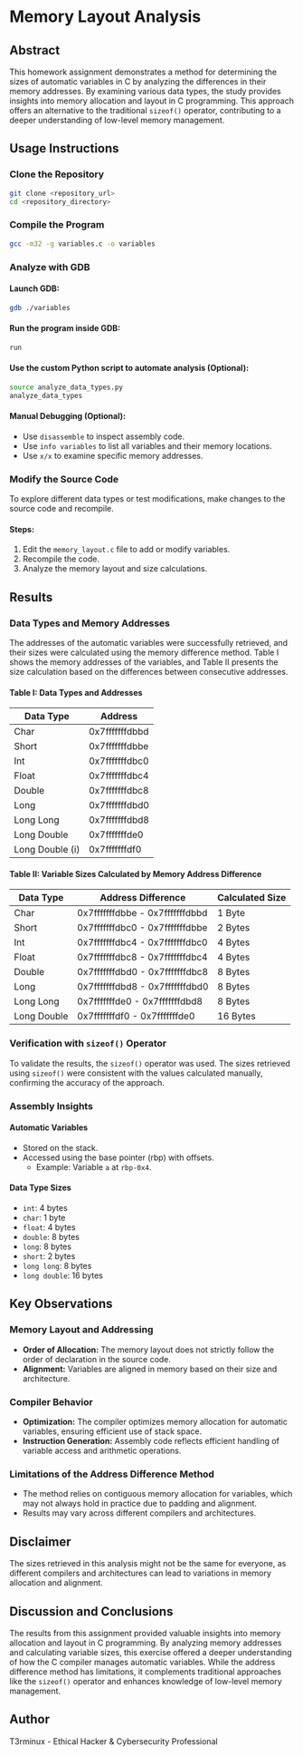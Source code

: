 # Memory Layout Analysis

## Abstract
This homework assignment demonstrates a method for determining the sizes of automatic variables in C by analyzing the differences in their memory addresses. By examining various data types, the study provides insights into memory allocation and layout in C programming. This approach offers an alternative to the traditional `sizeof()` operator, contributing to a deeper understanding of low-level memory management.

## Usage Instructions

### Clone the Repository
```bash
git clone <repository_url>
cd <repository_directory>
```

### Compile the Program
```bash
gcc -m32 -g variables.c -o variables
```

### Analyze with GDB

#### Launch GDB:
```bash
gdb ./variables
```

#### Run the program inside GDB:
```bash
run
```

#### Use the custom Python script to automate analysis (Optional):
```bash
source analyze_data_types.py
analyze_data_types
```

#### Manual Debugging (Optional):
- Use `disassemble` to inspect assembly code.
- Use `info variables` to list all variables and their memory locations.
- Use `x/x` to examine specific memory addresses.

### Modify the Source Code
To explore different data types or test modifications, make changes to the source code and recompile.

#### Steps:
1. Edit the `memory_layout.c` file to add or modify variables.
2. Recompile the code.
3. Analyze the memory layout and size calculations.

## Results

### Data Types and Memory Addresses
The addresses of the automatic variables were successfully retrieved, and their sizes were calculated using the memory difference method. Table I shows the memory addresses of the variables, and Table II presents the size calculation based on the differences between consecutive addresses.

#### Table I: Data Types and Addresses
| Data Type      | Address          |
|----------------|------------------|
| Char           | 0x7fffffffdbbd  |
| Short          | 0x7fffffffdbbe  |
| Int            | 0x7fffffffdbc0  |
| Float          | 0x7fffffffdbc4  |
| Double         | 0x7fffffffdbc8  |
| Long           | 0x7fffffffdbd0  |
| Long Long      | 0x7fffffffdbd8  |
| Long Double    | 0x7fffffffde0   |
| Long Double (i)| 0x7fffffffdf0   |

#### Table II: Variable Sizes Calculated by Memory Address Difference
| Data Type      | Address Difference              | Calculated Size |
|----------------|---------------------------------|-----------------|
| Char           | 0x7fffffffdbbe - 0x7fffffffdbbd | 1 Byte          |
| Short          | 0x7fffffffdbc0 - 0x7fffffffdbbe | 2 Bytes         |
| Int            | 0x7fffffffdbc4 - 0x7fffffffdbc0 | 4 Bytes         |
| Float          | 0x7fffffffdbc8 - 0x7fffffffdbc4 | 4 Bytes         |
| Double         | 0x7fffffffdbd0 - 0x7fffffffdbc8 | 8 Bytes         |
| Long           | 0x7fffffffdbd8 - 0x7fffffffdbd0 | 8 Bytes         |
| Long Long      | 0x7fffffffde0 - 0x7fffffffdbd8  | 8 Bytes         |
| Long Double    | 0x7fffffffdf0 - 0x7fffffffde0   | 16 Bytes        |

### Verification with `sizeof()` Operator
To validate the results, the `sizeof()` operator was used. The sizes retrieved using `sizeof()` were consistent with the values calculated manually, confirming the accuracy of the approach.

### Assembly Insights
#### Automatic Variables
- Stored on the stack.
- Accessed using the base pointer (rbp) with offsets.
  - Example: Variable `a` at `rbp-0x4`.

#### Data Type Sizes
- `int`: 4 bytes
- `char`: 1 byte
- `float`: 4 bytes
- `double`: 8 bytes
- `long`: 8 bytes
- `short`: 2 bytes
- `long long`: 8 bytes
- `long double`: 16 bytes

## Key Observations

### Memory Layout and Addressing
- **Order of Allocation:** The memory layout does not strictly follow the order of declaration in the source code.
- **Alignment:** Variables are aligned in memory based on their size and architecture.

### Compiler Behavior
- **Optimization:** The compiler optimizes memory allocation for automatic variables, ensuring efficient use of stack space.
- **Instruction Generation:** Assembly code reflects efficient handling of variable access and arithmetic operations.

### Limitations of the Address Difference Method
- The method relies on contiguous memory allocation for variables, which may not always hold in practice due to padding and alignment.
- Results may vary across different compilers and architectures.

## Disclaimer
The sizes retrieved in this analysis might not be the same for everyone, as different compilers and architectures can lead to variations in memory allocation and alignment.

## Discussion and Conclusions
The results from this assignment provided valuable insights into memory allocation and layout in C programming. By analyzing memory addresses and calculating variable sizes, this exercise offered a deeper understanding of how the C compiler manages automatic variables. While the address difference method has limitations, it complements traditional approaches like the `sizeof()` operator and enhances knowledge of low-level memory management.

## Author
T3rminux - Ethical Hacker & Cybersecurity Professional

